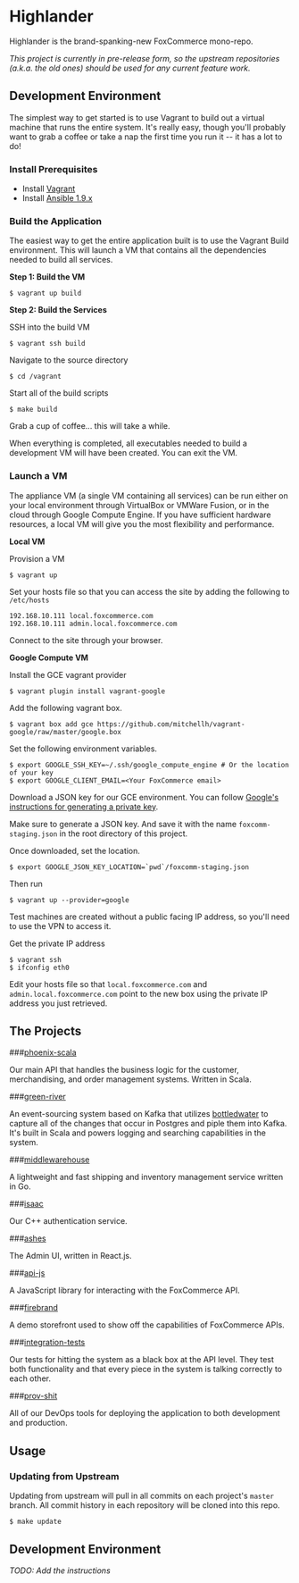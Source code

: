 # Highlander

Highlander is the brand-spanking-new FoxCommerce mono-repo.

_This project is currently in pre-release form, so the upstream repositories
(a.k.a. the old ones) should be used for any current feature work._

## Development Environment

The simplest way to get started is to use Vagrant to build out a virtual 
machine that runs the entire system. It's really easy, though you'll
probably want to grab a coffee or take a nap the first time you run it -- it
has a lot to do!

### Install Prerequisites

- Install [Vagrant](https://www.vagrantup.com)
- Install [Ansible 1.9.x](http://docs.ansible.com/ansible/intro_installation.html#installation)

### Build the Application

The easiest way to get the entire application built is to use the Vagrant Build
environment. This will launch a VM that contains all the dependencies needed to
build all services.

**Step 1: Build the VM**

```
$ vagrant up build
```

**Step 2: Build the Services**

SSH into the build VM

    $ vagrant ssh build

Navigate to the source directory

    $ cd /vagrant

Start all of the build scripts

    $ make build

Grab a cup of coffee... this will take a while.

When everything is completed, all executables needed to build a development VM
will have been created. You can exit the VM.

### Launch a VM

The appliance VM (a single VM containing all services) can be run either on your
local environment through VirtualBox or VMWare Fusion, or in the cloud through
Google Compute Engine. If you have sufficient hardware resources, a local VM
will give you the most flexibility and performance.

**Local VM**

Provision a VM

    $ vagrant up

Set your hosts file so that you can access the site by adding the following to `/etc/hosts`

    192.168.10.111 local.foxcommerce.com
    192.168.10.111 admin.local.foxcommerce.com

Connect to the site through your browser.

**Google Compute VM**

Install the GCE vagrant provider

    $ vagrant plugin install vagrant-google

Add the following vagrant box.

    $ vagrant box add gce https://github.com/mitchellh/vagrant-google/raw/master/google.box

Set the following environment variables.

    $ export GOOGLE_SSH_KEY=~/.ssh/google_compute_engine # Or the location of your key
    $ export GOOGLE_CLIENT_EMAIL=<Your FoxCommerce email>

Download a JSON key for our GCE environment. You can follow 
[Google's instructions for generating a private key](https://cloud.google.com/storage/docs/authentication#generating-a-private-key).

Make sure to generate a JSON key. And save it with the name `foxcomm-staging.json` in the root directory of this project.

Once downloaded, set the location.

    $ export GOOGLE_JSON_KEY_LOCATION=`pwd`/foxcomm-staging.json

Then run

    $ vagrant up --provider=google

Test machines are created without a public facing IP address, so you'll need to use the VPN to access it.

Get the private IP address

    $ vagrant ssh
    $ ifconfig eth0
    
Edit your hosts file so that `local.foxcommerce.com` and `admin.local.foxcommerce.com` point to the new box using the private IP address you just retrieved.  

## The Projects

###[phoenix-scala](https://github.com/FoxComm/phoenix-scala)

Our main API that handles the business logic for the customer, merchandising,
and order management systems. Written in Scala.

###[green-river](https://github.com/FoxComm/green-river)

An event-sourcing system based on Kafka that utilizes
[bottledwater](https://github.com/confluentinc/bottledwater-pg) to capture all
of the changes that occur in Postgres and piple them into Kafka. It's built in
Scala and powers logging and searching capabilities in the system.

###[middlewarehouse](https://github.com/FoxComm/middlewarehouse)

A lightweight and fast shipping and inventory management service written in Go.

###[isaac](https://github.com/FoxComm/isaac)

Our C++ authentication service.

###[ashes](http://github.com/FoxComm/ashes)

The Admin UI, written in React.js.

###[api-js](https://github.com/FoxComm/api-js)

A JavaScript library for interacting with the FoxCommerce API.

###[firebrand](https://github.com/FoxComm/firebrand)

A demo storefront used to show off the capabilities of FoxCommerce APIs.

###[integration-tests](https://github.com/FoxComm/integration-tests)

Our tests for hitting the system as a black box at the API level. They test
both functionality and that every piece in the system is talking correctly to
each other.

###[prov-shit](https://github.com/FoxComm/prov-shit)

All of our DevOps tools for deploying the application to both development and
production.

## Usage

### Updating from Upstream

Updating from upstream will pull in all commits on each project's `master`
branch. All commit history in each repository will be cloned into this repo.

```
$ make update
```

## Development Environment

_TODO: Add the instructions_
